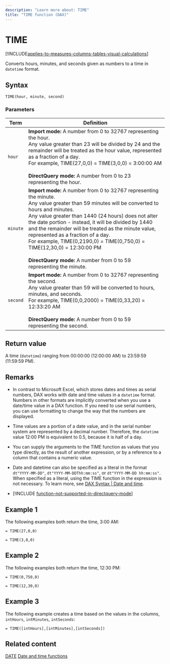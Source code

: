 ```yaml
---
description: "Learn more about: TIME"
title: "TIME function (DAX)"
---
```

# TIME

[!INCLUDE[applies-to-measures-columns-tables-visual-calculations](includes/applies-to-measures-columns-tables-visual-calculations.md)]

Converts hours, minutes, and seconds given as numbers to a time in `datetime` format.

## Syntax

```dax
TIME(hour, minute, second)
```

### Parameters

|Term|Definition|
|--------|--------------|
|`hour`|**Import mode:** A number from 0 to 32767 representing the hour. <br/> Any value greater than 23 will be divided by 24 and the remainder will be treated as the hour value, represented as a fraction of a day. <br /> For example, TIME(27,0,0) = TIME(3,0,0) = 3:00:00 AM <br /><br /> **DirectQuery mode:** A number from 0 to 23 representing the hour.|
|`minute`|**Import mode:** A number from 0 to 32767 representing the minute. <br /> Any value greater than 59 minutes will be converted to hours and minutes. <br /> Any value greater than 1440 (24 hours) does not alter the date portion - instead, it will be divided by 1440 and the remainder will be treated as the minute value, represented as a fraction of a day. <br /> For example, TIME(0,2190,0) = TIME(0,750,0) = TIME(12,30,0) = 12:30:00 PM <br /><br /> **DirectQuery mode:** A number from 0 to 59 representing the minute.|
|`second`|**Import mode:** A number from 0 to 32767 representing the second. <br /> Any value greater than 59 will be converted to hours, minutes, and seconds. <br /> For example, TIME(0,0,2000) = TIME(0,33,20) = 12:33:20 AM <br /><br /> **DirectQuery mode:** A number from 0 to 59 representing the second.| 

## Return value

A time (`datetime`) ranging from 00:00:00 (12:00:00 AM) to 23:59:59 (11:59:59 PM).

## Remarks

- In contrast to Microsoft Excel, which stores dates and times as serial numbers, DAX works with date and time values in a `datetime` format. Numbers in other formats are implicitly converted when you use a date/time value in a DAX function. If you need to use serial numbers, you can use formatting to change the way that the numbers are displayed.

- Time values are a portion of a date value, and in the serial number system are represented by a decimal number. Therefore, the `datetime` value 12:00 PM is equivalent to 0.5, because it is half of a day.

- You can supply the arguments to the TIME function as values that you type directly, as the result of another expression, or by a reference to a column that contains a numeric value. 

- Date and datetime can also be specified as a literal in the format `dt"YYYY-MM-DD"`, `dt"YYYY-MM-DDThh:mm:ss"`, or `dt"YYYY-MM-DD hh:mm:ss"`. When specified as a literal, using the TIME function in the expression is not necessary. To learn more, see [DAX Syntax | Date and time](dax-syntax-reference.md#date-and-time).

- [!INCLUDE [function-not-supported-in-directquery-mode](includes/function-not-supported-in-directquery-mode.md)]

## Example 1

The following examples both return the time, 3:00 AM:

```dax
= TIME(27,0,0)
```

```dax
= TIME(3,0,0)
```

## Example 2

The following examples both return the time, 12:30 PM:

```dax
= TIME(0,750,0)
```

```dax
= TIME(12,30,0)
```

## Example 3

The following example creates a time based on the values in the columns, `intHours`, `intMinutes`, `intSeconds`:

```dax
= TIME([intHours],[intMinutes],[intSeconds])
```

## Related content

[DATE](date-function-dax.md)
[Date and time functions](date-and-time-functions-dax.md)
